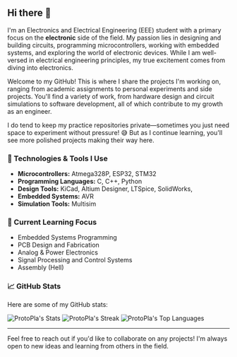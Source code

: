 ## Hi there 👋

I'm an Electronics and Electrical Engineering (EEE) student with a primary focus on the **electronic** side of the field. My passion lies in designing and building circuits, programming microcontrollers, working with embedded systems, and exploring the world of electronic devices. While I am well-versed in electrical engineering principles, my true excitement comes from diving into electronics.

Welcome to my GitHub! This is where I share the projects I'm working on, ranging from academic assignments to personal experiments and side projects. You'll find a variety of work, from hardware design and circuit simulations to software development, all of which contribute to my growth as an engineer.

I do tend to keep my practice repositories private—sometimes you just need space to experiment without pressure! 😅 But as I continue learning, you'll see more polished projects making their way here.

### 🔧 Technologies & Tools I Use
- **Microcontrollers:** Atmega328P, ESP32, STM32
- **Programming Languages:** C, C++, Python
- **Design Tools:** KiCad, Altium Designer, LTSpice, SolidWorks, 
- **Embedded Systems:** AVR
- **Simulation Tools:** Multisim

### 🌱 Current Learning Focus
- Embedded Systems Programming
- PCB Design and Fabrication
- Analog & Power Electronics
- Signal Processing and Control Systems
- Assembly (Hell)

### 📈 GitHub Stats
Here are some of my GitHub stats:

![ProtoPla's Stats](https://github-readme-stats.vercel.app/api?username=ProtoPla&theme=vue-dark&show_icons=true&hide_border=true&count_private=true)
![ProtoPla's Streak](https://github-readme-streak-stats.herokuapp.com/?user=ProtoPla&theme=vue-dark&hide_border=true)
![ProtoPla's Top Languages](https://github-readme-stats.vercel.app/api/top-langs/?username=ProtoPla&theme=vue-dark&show_icons=true&hide_border=true&layout=compact)

---

Feel free to reach out if you'd like to collaborate on any projects! I'm always open to new ideas and learning from others in the field.
